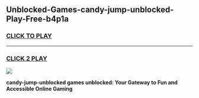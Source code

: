 
## Unblocked-Games-candy-jump-unblocked-Play-Free-b4p1a
<h3>
<a href="https://premium76.site?title=candy-jump-unblocked&ref=20M">CLICK TO PLAY</a></h3>
<hr>

<h3>
<a href="https://premium76.site?title=candy-jump-unblocked&ref=20M">CLICK 2 PLAY</a>
  
</h3>

<a href="https://premium76.site?title=candy-jump-unblocked&ref=19M"><img src="https://clearcache.store/games.png"></a>


**candy-jump-unblocked games unblocked: Your Gateway to Fun and Accessible Online Gaming**
